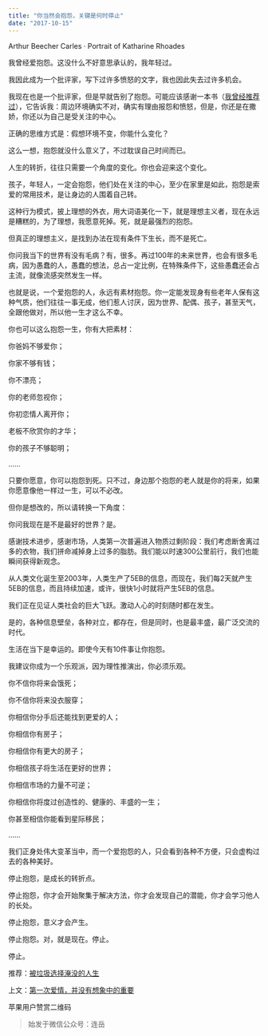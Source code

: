 ```yaml
---
title: "你当然会抱怨，关键是何时停止"
date: "2017-10-15"
---
```


Arthur Beecher Carles · Portrait of Katharine Rhoades

我曾经爱抱怨。这没什么不好意思承认的，我年轻过。

我因此成为一个批评家，写下过许多愤怒的文字，我也因此失去过许多机会。

我现在也是一个批评家，但是早就告别了抱怨。可能应该感谢一本书（[我曾经推荐过](http://mp.weixin.qq.com/s?__biz=MzUzOTA0NDYzNQ==&mid=2247484080&idx=1&sn=8215adae9cc45e6287441e862a8af9ba&chksm=facf3cc4cdb8b5d20987a95ef89bcd710a72da0e82b85d35260136d07417535151d2cc3e1e86&scene=21#wechat_redirect)），它告诉我：周边环境确实不对，确实有理由报怨和愤怒，但是，你还是在撒娇，你还以为自己是受关注的中心。

正确的思维方式是：假想环境不变，你能什么变化？

这么一想，抱怨就没什么意义了，不过耽误自己时间而已。

人生的转折，往往只需要一个角度的变化。你也会迎来这个变化。

孩子，年轻人，一定会抱怨，他们处在关注的中心，至少在家里是如此，抱怨是索爱的常用技术，是让身边的人围着自己转。

这种行为模式，披上理想的外衣，用大词语美化一下，就是理想主义者，现在永远是糟糕的，为了理想，我愿意死掉。死，就是最强烈的抱怨。

但真正的理想主义，是找到办法在现有条件下生长，而不是死亡。

你问我当下的世界有没有毛病？有，很多。再过100年的未来世界，也会有很多毛病，因为愚蠢的人，愚蠢的想法，总占一定比例，在特殊条件下，这些愚蠢还会占主流，就像流感突然发生一样。

也就是说，一个爱抱怨的人，永远有素材抱怨。你一定能发现身有些老年人保有这种气质，他们往往一事无成，他们惹人讨厌，因为世界、配偶、孩子，甚至天气，全跟他做对，所以他一生才这么不幸。

你也可以这么抱怨一生，你有大把素材：  

你爸妈不够爱你；

你家不够有钱；

你不漂亮；

你的老师忽视你；

你初恋情人离开你；

老板不欣赏你的才华；

你的孩子不够聪明；

……

只要你愿意，你可以抱怨到死。只不过，身边那个抱怨的老人就是你的将来，如果你愿意像他一样过一生，可以不必改。

但你是想改的，所以请转换一下角度：

你问我现在是不是最好的世界？是。

感谢技术进步，感谢市场，人类第一次普遍进入物质过剩阶段：我们考虑断舍离过多的衣物，我们拼命减掉身上过多的脂肪。我们能以时速300公里前行，我们也能瞬间获得新观念。

从人类文化诞生至2003年，人类生产了5EB的信息，而现在，我们每2天就产生5EB的信息，而且持续加速，或许，很快1小时就将产生5EB的信息。

我们正在见证人类社会的巨大飞跃。激动人心的时刻随时都在发生。

是的，各种信息壁垒，各种对立，都存在，但是同时，也是最丰盛，最广泛交流的时代。

生活在当下是幸运的。即使今天有10件事让你抱怨。  

我建议你成为一个乐观派，因为理性推演出，你必须乐观。

你不信你将来会饿死；

你不信你将来没衣服穿；

你相信你分手后还能找到更爱的人；

你相信你有房子；

你相信你有更大的房子；

你相信孩子将生活在更好的世界；

你相信市场的力量不可逆；

你相信你将度过创造性的、健康的、丰盛的一生；

你甚至相信你能看到星际移民；

……

我们正身处伟大变革当中，而一个爱抱怨的人，只会看到各种不方便，只会虚构过去的各种美好。  

停止抱怨，是成长的转折点。

停止抱怨，你才会开始聚集于解决方法，你才会发现自己的潜能，你才会学习他人的长处。

停止抱怨，意义才会产生。

停止抱怨。对，就是现在。停止。

停止。

推荐：[被垃圾选择淹没的人生](http://mp.weixin.qq.com/s?__biz=MjM5NDU0Mjk2MQ==&mid=2651623161&idx=1&sn=2e1a6294799303d773800c6d0fde56ab&chksm=bd7e0ae78a0983f15cc4f18956e264d206dc50b79572a1d0f95555a4a54a83c5a112cb3c2945&scene=21#wechat_redirect)

上文：[第一次爱情，并没有想象中的重要](http://mp.weixin.qq.com/s?__biz=MjM5NDU0Mjk2MQ==&mid=2651623626&idx=1&sn=6777423d6aaee01e933f5c83938cc50b&chksm=bd7e14d48a099dc26c6f2de9e3055407043fa5b19c7f28b685be641a85f21457a31a9aa8b9fb&scene=21#wechat_redirect)

苹果用户赞赏二维码

> 始发于微信公众号：连岳
